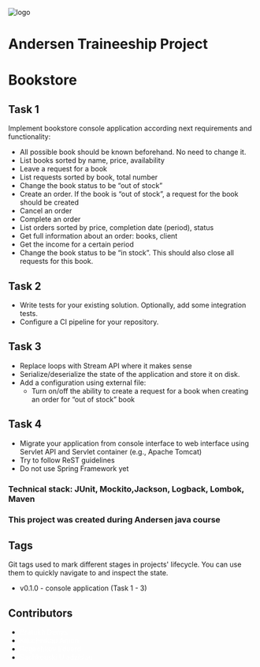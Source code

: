![logo](https://static.andersenlab.com/andersenlab/new-andersensite/logo-social.png)

# Andersen Traineeship Project

# Bookstore

## Task 1

Implement bookstore console application according next requirements and functionality:

* All possible book should be known beforehand. No need to change it.
* List books sorted by name, price, availability
* Leave a request for a book
* List requests sorted by book, total number
* Change the book status to be “out of stock”
* Create an order. If the book is “out of stock”, a request for the book should be created
* Cancel an order
* Complete an order
* List orders sorted by price, completion date (period), status
* Get full information about an order: books, client
* Get the income for a certain period
* Change the book status to be “in stock”. This should also close all requests for this book.

## Task 2

* Write tests for your existing solution. Optionally, add some integration tests.
* Configure a CI pipeline for your repository.

## Task 3

* Replace loops with Stream API where it makes sense
* Serialize/deserialize the state of the application and store it on disk.
* Add a configuration using external file:
    * Turn on/off the ability to create a request for a book when creating an order for “out of stock” book

## Task 4

* Migrate your application from console interface to web interface using Servlet API and Servlet container (e.g., Apache
  Tomcat)
* Try to follow ReST guidelines
* Do not use Spring Framework yet

### Technical stack: JUnit, Mockito,Jackson, Logback, Lombok, Maven

### This project was created during Andersen java course

## Tags
Git tags used to mark different stages in projects' lifecycle. You can use them to quickly navigate to and inspect the state.
* v0.1.0 - console application (Task 1 - 3)

## Contributors

* <a href="https://github.com/DenisBratuh/" style="text-decoration: none;color: white"> Bratukh Denys </a>
* <a href="https://github.com/antonklyuchnikov1990" style="text-decoration: none;color: white"> Kliuchnikau Anton </a>
* <a href="https://github.com/skfl" style="text-decoration: none;color: white"> Rogachkov Eduard </a>
* <a href="https://github.com/ulad-sachkovski" style="text-decoration: none;color: white">Sachkouski Uladzislau    </a>
